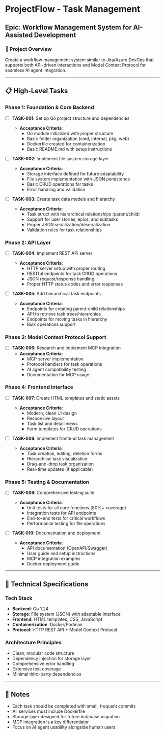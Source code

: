 # ProjectFlow - Task Management

## Epic: Workflow Management System for AI-Assisted Development

### 🎯 Project Overview
Create a workflow management system similar to Jira/Azure DevOps that supports both API-driven interactions and Model Context Protocol for seamless AI agent integration.

---

## 📋 High-Level Tasks

### Phase 1: Foundation & Core Backend
- [ ] **TASK-001**: Set up Go project structure and dependencies
  - **Acceptance Criteria**: 
    - Go module initialized with proper structure
    - Basic folder organization (cmd, internal, pkg, web)
    - Dockerfile created for containerization
    - Basic README.md with setup instructions

- [ ] **TASK-002**: Implement file system storage layer
  - **Acceptance Criteria**:
    - Storage interface defined for future adaptability
    - File system implementation with JSON persistence
    - Basic CRUD operations for tasks
    - Error handling and validation

- [ ] **TASK-003**: Create task data models and hierarchy
  - **Acceptance Criteria**:
    - Task struct with hierarchical relationships (parent/child)
    - Support for user stories, epics, and subtasks
    - Proper JSON serialization/deserialization
    - Validation rules for task relationships

### Phase 2: API Layer
- [ ] **TASK-004**: Implement REST API server
  - **Acceptance Criteria**:
    - HTTP server setup with proper routing
    - RESTful endpoints for task CRUD operations
    - JSON request/response handling
    - Proper HTTP status codes and error responses

- [ ] **TASK-005**: Add hierarchical task endpoints
  - **Acceptance Criteria**:
    - Endpoints for creating parent-child relationships
    - API to retrieve task trees/hierarchies
    - Endpoints for moving tasks in hierarchy
    - Bulk operations support

### Phase 3: Model Context Protocol Support
- [ ] **TASK-006**: Research and implement MCP integration
  - **Acceptance Criteria**:
    - MCP server implementation
    - Protocol handlers for task operations
    - AI agent compatibility testing
    - Documentation for MCP usage

### Phase 4: Frontend Interface
- [ ] **TASK-007**: Create HTML templates and static assets
  - **Acceptance Criteria**:
    - Modern, clean UI design
    - Responsive layout
    - Task list and detail views
    - Form templates for CRUD operations

- [ ] **TASK-008**: Implement frontend task management
  - **Acceptance Criteria**:
    - Task creation, editing, deletion forms
    - Hierarchical task visualization
    - Drag-and-drop task organization
    - Real-time updates (if applicable)

### Phase 5: Testing & Documentation
- [ ] **TASK-009**: Comprehensive testing suite
  - **Acceptance Criteria**:
    - Unit tests for all core functions (80%+ coverage)
    - Integration tests for API endpoints
    - End-to-end tests for critical workflows
    - Performance testing for file operations

- [ ] **TASK-010**: Documentation and deployment
  - **Acceptance Criteria**:
    - API documentation (OpenAPI/Swagger)
    - User guide and setup instructions
    - MCP integration examples
    - Docker deployment guide

---

## 🔧 Technical Specifications

### Tech Stack
- **Backend**: Go 1.24
- **Storage**: File system (JSON) with adaptable interface
- **Frontend**: HTML templates, CSS, JavaScript
- **Containerization**: Docker/Podman
- **Protocol**: HTTP REST API + Model Context Protocol

### Architecture Principles
- Clean, modular code structure
- Dependency injection for storage layer
- Comprehensive error handling
- Extensive test coverage
- Minimal third-party dependencies

---

## 📝 Notes
- Each task should be completed with small, frequent commits
- All services must include Dockerfile
- Storage layer designed for future database migration
- MCP integration is a key differentiator
- Focus on AI agent usability alongside human users
